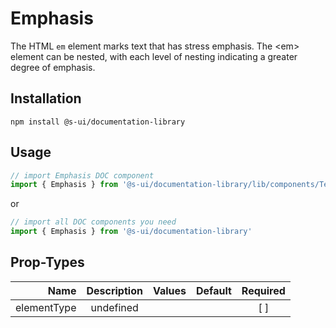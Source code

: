 # Emphasis
The HTML `em` element marks text that has stress emphasis. The &lt;em&gt; element can be nested, with each level of nesting indicating a greater degree of emphasis.

## Installation
`npm install @s-ui/documentation-library`

## Usage

```js
// import Emphasis DOC component
import { Emphasis } from '@s-ui/documentation-library/lib/components/Text/Text.js'
```

or

```js
// import all DOC components you need
import { Emphasis } from '@s-ui/documentation-library'
```

## Prop-Types

| Name | Description | Values  | Default | Required |
| ---: |:---:| ---:| ---: |:---: |
| elementType | undefined | | |  [ ]  |
